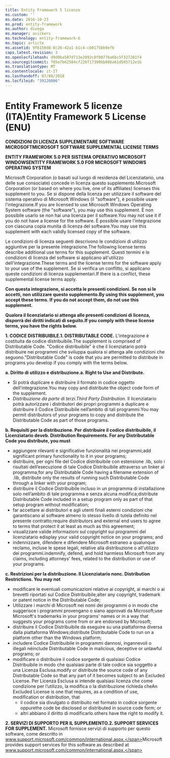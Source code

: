 ```yaml
---
title: Entity Framework 5 licenze
ms.custom: ''
ms.date: 2016-10-23
ms.prod: entity-framework
ms.author: divega
ms.manager: avickers
ms.technology: entity-framework-6
ms.topic: article
ms.assetid: 9f6150d8-8c26-42a1-b1c4-cb0175bb9efb
caps.latest.revision: 3
ms.openlocfilehash: d9d0ba507d713e2092c8f08776a6bc5f327201f4
ms.sourcegitcommit: f05e7b62584cf228f17390bb086a61d505712e1b
ms.translationtype: MT
ms.contentlocale: it-IT
ms.lasthandoff: 07/08/2018
ms.locfileid: "39120806"
---
```

# <a name="entity-framework-5-license-enu"></a><span data-ttu-id="cb671-102">Entity Framework 5 licenze (ITA)</span><span class="sxs-lookup"><span data-stu-id="cb671-102">Entity Framework 5 License (ENU)</span></span>
<span data-ttu-id="cb671-103">**CONDIZIONI DI LICENZA SUPPLEMENTARE SOFTWARE MICROSOFT**</span><span class="sxs-lookup"><span data-stu-id="cb671-103">**MICROSOFT SOFTWARE SUPPLEMENTAL LICENSE TERMS**</span></span>

<span data-ttu-id="cb671-104">**ENTITY FRAMEWORK 5.0 PER SISTEMA OPERATIVO MICROSOFT WINDOWS**</span><span class="sxs-lookup"><span data-stu-id="cb671-104">**ENTITY FRAMEWORK 5.0 FOR MICROSOFT WINDOWS OPERATING SYSTEM**</span></span>

<span data-ttu-id="cb671-105">Microsoft Corporation (o basati sul luogo di residenza del Licenziatario, una delle sue consociate) concede in licenza questo supplemento.</span><span class="sxs-lookup"><span data-stu-id="cb671-105">Microsoft Corporation (or based on where you live, one of its affiliates) licenses this supplement to you.</span></span> <span data-ttu-id="cb671-106">Se si dispone della licenza per utilizzare il software del sistema operativo di Microsoft Windows (il "software"), è possibile usare l'integrazione.</span><span class="sxs-lookup"><span data-stu-id="cb671-106">If you are licensed to use Microsoft Windows Operating System software (the "software"), you may use this supplement.</span></span> <span data-ttu-id="cb671-107">È non possibile usarlo se non hai una licenza per il software.</span><span class="sxs-lookup"><span data-stu-id="cb671-107">You may not use it if you do not have a license for the software.</span></span> <span data-ttu-id="cb671-108">È possibile usare l'integrazione con ciascuna copia munita di licenza del software.</span><span class="sxs-lookup"><span data-stu-id="cb671-108">You may use this supplement with each validly licensed copy of the software.</span></span>

<span data-ttu-id="cb671-109">Le condizioni di licenza seguenti descrivono le condizioni di utilizzo aggiuntive per la presente integrazione.</span><span class="sxs-lookup"><span data-stu-id="cb671-109">The following license terms describe additional use terms for this supplement.</span></span> <span data-ttu-id="cb671-110">Questi termini e le condizioni di licenza del software si applicano all'utilizzo dell'integrazione.</span><span class="sxs-lookup"><span data-stu-id="cb671-110">These terms and the license terms for the software apply to your use of the supplement.</span></span> <span data-ttu-id="cb671-111">Se si verifica un conflitto, si applicano queste condizioni di licenza supplementari.</span><span class="sxs-lookup"><span data-stu-id="cb671-111">If there is a conflict, these supplemental license terms apply.</span></span>

<span data-ttu-id="cb671-112">**Con questa integrazione, si accetta le presenti condizioni. Se non si le accetti, non utilizzare questo supplemento.**</span><span class="sxs-lookup"><span data-stu-id="cb671-112">**By using this supplement, you accept these terms. If you do not accept them, do not use this supplement.**</span></span>

<span data-ttu-id="cb671-113">**Qualora il licenziatario si attenga alle presenti condizioni di licenza, disporrà dei diritti indicati di seguito.**</span><span class="sxs-lookup"><span data-stu-id="cb671-113">**If you comply with these license terms, you have the rights below.**</span></span>

<span data-ttu-id="cb671-114">**1. CODICE DISTRIBUIBILE.**</span><span class="sxs-lookup"><span data-stu-id="cb671-114">**1. DISTRIBUTABLE CODE.**</span></span> <span data-ttu-id="cb671-115">L'integrazione è costituita da codice distribuibile.</span><span class="sxs-lookup"><span data-stu-id="cb671-115">The supplement is comprised of Distributable Code.</span></span> <span data-ttu-id="cb671-116">"Codice distribuibile" è che il licenziatario potrà distribuire nei programmi che sviluppa qualora si attenga alle condizioni che seguono.</span><span class="sxs-lookup"><span data-stu-id="cb671-116">"Distributable Code" is code that you are permitted to distribute in programs you develop if you comply with the terms below.</span></span>

<span data-ttu-id="cb671-117">**a. Diritto di utilizzo e distribuzione.**</span><span class="sxs-lookup"><span data-stu-id="cb671-117">**a. Right to Use and Distribute.**</span></span>

-   <span data-ttu-id="cb671-118">Si potrà duplicare e distribuire il formato in codice oggetto dell'integrazione.</span><span class="sxs-lookup"><span data-stu-id="cb671-118">You may copy and distribute the object code form of the supplement.</span></span>
-   <span data-ttu-id="cb671-119">*Distribuzione da parte di terzi.*</span><span class="sxs-lookup"><span data-stu-id="cb671-119">*Third Party Distribution.*</span></span> <span data-ttu-id="cb671-120">Il licenziatario potrà autorizzare i distributori dei propri programmi a duplicare e distribuire il Codice Distribuibile nell’ambito di tali programmi.</span><span class="sxs-lookup"><span data-stu-id="cb671-120">You may permit distributors of your programs to copy and distribute the Distributable Code as part of those programs.</span></span>

<span data-ttu-id="cb671-121">**b. Requisiti per la distribuzione. Per distribuire il codice distribuibile, il Licenziatario deve**</span><span class="sxs-lookup"><span data-stu-id="cb671-121">**b. Distribution Requirements. For any Distributable Code you distribute, you must**</span></span>

-   <span data-ttu-id="cb671-122">aggiungere rilevanti e significative funzionalità nei programmi;</span><span class="sxs-lookup"><span data-stu-id="cb671-122">add significant primary functionality to it in your programs;</span></span>
-   <span data-ttu-id="cb671-123">distribuire, per ogni file del Codice distribuibile con estensione .lib, solo i risultati dell’esecuzione di tale Codice Distribuibile attraverso un linker al programma;</span><span class="sxs-lookup"><span data-stu-id="cb671-123">for any Distributable Code having a filename extension of .lib, distribute only the results of running such Distributable Code through a linker with your program;</span></span>
-   <span data-ttu-id="cb671-124">distribuire il Codice Distribuibile incluso in un programma di installazione solo nell’ambito di tale programma e senza alcuna modifica;</span><span class="sxs-lookup"><span data-stu-id="cb671-124">distribute Distributable Code included in a setup program only as part of that setup program without modification;</span></span>
-   <span data-ttu-id="cb671-125">far accettare ai distributori e agli utenti finali esterni condizioni che garantiscano al software almeno lo stesso livello di tutela definito nel presente contratto;</span><span class="sxs-lookup"><span data-stu-id="cb671-125">require distributors and external end users to agree to terms that protect it at least as much as this agreement;</span></span>
-   <span data-ttu-id="cb671-126">visualizzare valide informazioni sul copyright sui programmi del licenziatario e</span><span class="sxs-lookup"><span data-stu-id="cb671-126">display your valid copyright notice on your programs; and</span></span>
-   <span data-ttu-id="cb671-127">indennizzare, difendere e difendere Microsoft estraneo a qualunque reclamo, incluse le spese legali, relative alla distribuzione o all'utilizzo dei programmi.</span><span class="sxs-lookup"><span data-stu-id="cb671-127">indemnify, defend, and hold harmless Microsoft from any claims, including attorneys' fees, related to the distribution or use of your programs.</span></span>

<span data-ttu-id="cb671-128">**c. Restrizioni per la distribuzione. Il Licenziatario non**</span><span class="sxs-lookup"><span data-stu-id="cb671-128">**c. Distribution Restrictions. You may not**</span></span>

-   <span data-ttu-id="cb671-129">modificare le eventuali comunicazioni relative ai copyright, ai marchi o ai brevetti riportati sul Codice Distribuibile;</span><span class="sxs-lookup"><span data-stu-id="cb671-129">alter any copyright, trademark or patent notice in the Distributable Code;</span></span>
-   <span data-ttu-id="cb671-130">Utilizzare i marchi di Microsoft nei nomi dei programmi o in modo che suggerisce i programmi provengano o siano approvati da Microsoft;</span><span class="sxs-lookup"><span data-stu-id="cb671-130">use Microsoft's trademarks in your programs' names or in a way that suggests your programs come from or are endorsed by Microsoft;</span></span>
-   <span data-ttu-id="cb671-131">distribuire il Codice Distribuibile da eseguire su una piattaforma diversa dalla piattaforma Windows;</span><span class="sxs-lookup"><span data-stu-id="cb671-131">distribute Distributable Code to run on a platform other than the Windows platform;</span></span>
-   <span data-ttu-id="cb671-132">includere Codice Distribuibile in programmi dannosi, ingannevoli o illegali né</span><span class="sxs-lookup"><span data-stu-id="cb671-132">include Distributable Code in malicious, deceptive or unlawful programs; or</span></span>
-   <span data-ttu-id="cb671-133">modificare o distribuire il codice sorgente di qualsiasi Codice Distribuibile in modo che qualsiasi parte di tale codice sia soggetto a una Licenza Esclusa.</span><span class="sxs-lookup"><span data-stu-id="cb671-133">modify or distribute the source code of any Distributable Code so that any part of it becomes subject to an Excluded License.</span></span> <span data-ttu-id="cb671-134">Per Licenza Esclusa si intende qualsiasi licenza che come condizione per l’utilizzo, la modifica o la distribuzione richieda che</span><span class="sxs-lookup"><span data-stu-id="cb671-134">An Excluded License is one that requires, as a condition of use, modification or distribution, that</span></span>
    -   <span data-ttu-id="cb671-135">il codice sia divulgato o distribuito nel formato in codice sorgente oppure</span><span class="sxs-lookup"><span data-stu-id="cb671-135">the code be disclosed or distributed in source code form; or</span></span>
    -   <span data-ttu-id="cb671-136">altri abbiano il diritto di modificarlo.</span><span class="sxs-lookup"><span data-stu-id="cb671-136">others have the right to modify it.</span></span>

<span data-ttu-id="cb671-137">**2. SERVIZI DI SUPPORTO PER IL SUPPLEMENTO.**</span><span class="sxs-lookup"><span data-stu-id="cb671-137">**2. SUPPORT SERVICES FOR SUPPLEMENT.**</span></span> <span data-ttu-id="cb671-138">Microsoft fornisce servizi di supporto per questo software, come descritto in www.support.microsoft.com/common/international.aspx.</span><span class="sxs-lookup"><span data-stu-id="cb671-138">Microsoft provides support services for this software as described at www.support.microsoft.com/common/international.aspx.</span></span>
